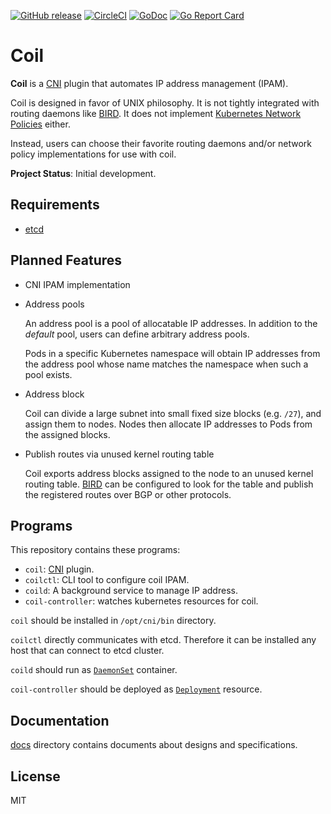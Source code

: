 [![GitHub release](https://img.shields.io/github/release/cybozu-go/coil.svg?maxAge=60)][releases]
[![CircleCI](https://circleci.com/gh/cybozu-go/coil.svg?style=svg)](https://circleci.com/gh/cybozu-go/coil)
[![GoDoc](https://godoc.org/github.com/cybozu-go/coil?status.svg)][godoc]
[![Go Report Card](https://goreportcard.com/badge/github.com/cybozu-go/coil)](https://goreportcard.com/report/github.com/cybozu-go/coil)

Coil
====

**Coil** is a [CNI][] plugin that automates IP address management (IPAM).

Coil is designed in favor of UNIX philosophy.  It is not tightly integrated
with routing daemons like [BIRD][].  It does not implement
[Kubernetes Network Policies][NetworkPolicy] either.

Instead, users can choose their favorite routing daemons and/or network
policy implementations for use with coil.

**Project Status**: Initial development.

Requirements
------------

* [etcd][]

Planned Features
----------------

* CNI IPAM implementation

* Address pools

    An address pool is a pool of allocatable IP addresses.  In addition to
    the _default_ pool, users can define arbitrary address pools.

    Pods in a specific Kubernetes namespace will obtain IP addresses from
    the address pool whose name matches the namespace when such a pool exists.

* Address block

    Coil can divide a large subnet into small fixed size blocks (e.g. `/27`),
    and assign them to nodes.  Nodes then allocate IP addresses to Pods
    from the assigned blocks.

* Publish routes via unused kernel routing table

    Coil exports address blocks assigned to the node to an unused kernel
    routing table.  [BIRD][] can be configured to look for the table and
    publish the registered routes over BGP or other protocols.

Programs
--------

This repository contains these programs:

* `coil`: [CNI][] plugin.
* `coilctl`: CLI tool to configure coil IPAM.
* `coild`: A background service to manage IP address.
* `coil-controller`: watches kubernetes resources for coil.

`coil` should be installed in `/opt/cni/bin` directory.

`coilctl` directly communicates with etcd.
Therefore it can be installed any host that can connect to etcd cluster.

`coild` should run as [`DaemonSet`](https://kubernetes.io/docs/concepts/workloads/controllers/daemonset/) container.

`coil-controller` should be deployed as [`Deployment`](https://kubernetes.io/docs/concepts/workloads/controllers/deployment/) resource.

Documentation
-------------

[docs](docs/) directory contains documents about designs and specifications.

License
-------

MIT

[releases]: https://github.com/cybozu-go/coil/releases
[godoc]: https://godoc.org/github.com/cybozu-go/coil
[CNI]: https://kubernetes.io/docs/concepts/extend-kubernetes/compute-storage-net/network-plugins/
[BIRD]: https://bird.network.cz/
[NetworkPolicy]: https://kubernetes.io/docs/concepts/services-networking/network-policies/
[etcd]: https://github.com/etcd-io/etcd

